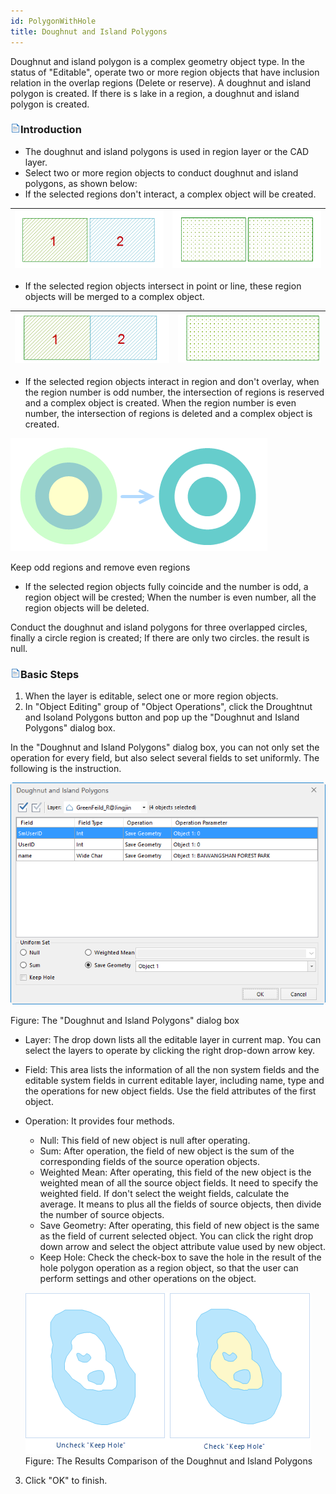 ```yaml
---
id: PolygonWithHole
title: Doughnut and Island Polygons
---
```


Doughnut and island polygon is a complex geometry object type. In the status of "Editable", operate two or more region objects that have inclusion relation in the overlap regions (Delete or reserve). A doughnut and island polygon is created. If there is s lake in a region, a doughnut and island polygon is created.

### ![](../../../img/read.gif)Introduction

  * The doughnut and island polygons is used in region layer or the CAD layer.
  * Select two or more region objects to conduct doughnut and island polygons, as shown below: 
  * If the selected regions don't interact, a complex object will be created.

![](img-en/Hole1.png) | ![](img-en/Hole2.png)  
--|--  

  * If the selected region objects intersect in point or line, these region objects will be merged to a complex object. 

![](img-en/Hole3.png) | ![](img-en/Hole4.png)  
---|---  

  * If the selected region objects interact in region and don't overlay, when the region number is odd number, the intersection of regions is reserved and a complex object is created. When the region number is even number, the intersection of regions is deleted and a complex object is created.

![](img-en/Hole6.png)  

Keep odd regions and remove even regions

  * If the selected region objects fully coincide and the number is odd, a region object will be crested; When the number is even number, all the region objects will be deleted.

Conduct the doughnut and island polygons for three overlapped circles, finally a circle region is created; If there are only two circles. the result is null.

### ![](../../../img/read.gif)Basic Steps

  1. When the layer is editable, select one or more region objects. 
  2. In "Object Editing" group of "Object Operations", click the Droughtnut and Isoland Polygons button and pop up the "Doughnut and Island Polygons" dialog box.

In the "Doughnut and Island Polygons" dialog box, you can not only set the operation for every field, but also select several fields to set uniformly. The following is the instruction.

![](img-en/PlygonWHoleDia.png)  

Figure: The "Doughnut and Island Polygons" dialog box  

  * Layer: The drop down lists all the editable layer in current map. You can select the layers to operate by clicking the right drop-down arrow key.
  * Field: This area lists the information of all the non system fields and the editable system fields in current editable layer, including name, type and the operations for new object fields. Use the field attributes of the first object.
  * Operation: It provides four methods. 
    * Null: This field of new object is null after operating.
    * Sum: After operation, the field of new object is the sum of the corresponding fields of the source operation objects.
    * Weighted Mean: After operating, this field of the new object is the weighted mean of all the source object fields. It need to specify the weighted field. If don't select the weight fields, calculate the average. It means to plus all the fields of source objects, then divide the number of source objects.
    * Save Geometry: After operating, this field of new object is the same as the field of current selected object. You can click the right drop down arrow and select the object attribute value used by new object.
    * Keep Hole: Check the check-box to save the hole in the result of the hole polygon operation as a region object, so that the user can perform settings and other operations on the object.  
    
    ![](img-en/HoleResult.png)  
Figure: The Results Comparison of the Doughnut and Island Polygons  
  3. Click "OK" to finish.